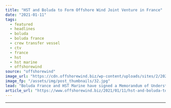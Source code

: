 ```yaml
---
title: "HST and Boluda to Form Offshore Wind Joint Venture in France"
date: "2021-01-11"
tags: 
  - featured
  - headlines
  - boluda
  - boluda france
  - crew transfer vessel
  - ctv
  - france
  - hst
  - hst marine
  - offshorewind
source: "offshorewind"
image_url: "https://cdn.offshorewind.biz/wp-content/uploads/sites/2/2021/01/11090006/HST-and-Boluda-to-Form-Offshore-Wind-Joint-Venture-in-France.jpg"
image_fp: "/assets/img/post_thumbnails/32.jpg"
lead: "Boluda France and HST Marine have signed a Memorandum of Understanding (MOU) to establish"
article_url: "https://www.offshorewind.biz/2021/01/11/hst-and-boluda-to-form-offshore-wind-joint-venture-in-france/"
---
```


---
